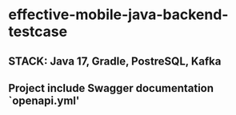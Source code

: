 # effective-mobile-java-backend-testcase
## STACK: Java 17, Gradle, PostreSQL, Kafka
## Project include Swagger documentation `openapi.yml'
